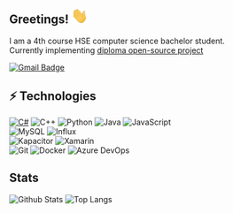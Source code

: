 ## Greetings! <img src="https://github.com/DeagleGross/DeagleGross/blob/main/resources/wave.gif?raw=true" width="30px">

I am a 4th course HSE computer science bachelor student.  
Currently implementing [diploma open-source project](https://github.com/DeagleGross/Rplugin)

[![Gmail Badge](https://img.shields.io/badge/-deagle.gross@gmail.com-c14438?logo=Gmail&logoColor=white&link=mailto:deagle.gross@gmail.com)](mailto:deagle.gross@gmail.com)

## ⚡ Technologies

[![C#](https://img.shields.io/badge/-CSharp-black?logo=csharp)](https://docs.microsoft.com/en-us/dotnet/csharp/)
![C++](https://img.shields.io/badge/-C++-00599C?logo=c)
![Python](https://img.shields.io/badge/-Python-yellow?logo=Python)
![Java](https://img.shields.io/badge/-java-E34A86?logo=java)
![JavaScript](https://img.shields.io/badge/-JavaScript-black?logo=javascript)  
![MySQL](https://img.shields.io/badge/-MySQL-black?logo=mysql)
![Influx](https://img.shields.io/badge/-Influx-black?logo=influxdb)  
![Kapacitor](https://img.shields.io/badge/-Kapacitor-black?logo=kapacitor)
![Xamarin](https://img.shields.io/badge/-Xamarin-181717?logo=xamarin)  
![Git](https://img.shields.io/badge/-Git-black?style=flat-square&logo=git)
![Docker](https://img.shields.io/badge/-Docker-black?logo=docker)
![Azure DevOps](https://img.shields.io/badge/Microsoft%20Azure-232F7E?logo=microsoft-azure)

## Stats

![Github Stats](https://github-readme-stats.vercel.app/api?username=DeagleGross&count_private=true&theme=dark&show_icons=true&include_all_commits=true)
![Top Langs](https://github-readme-stats.vercel.app/api/top-langs/?username=DeagleGross&hide=TeX&theme=dark&layout=compact)